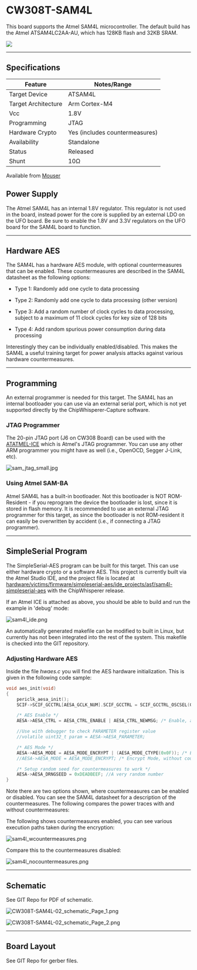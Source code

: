 # CW308T-SAM4L

This board supports the Atmel SAM4L microcontroller. The default build
has the Atmel ATSAM4LC2AA-AU, which has 128KB flash and 32KB SRAM.

![](Images/SAM4L-Top-small.jpg)

---

## Specifications

| Feature | Notes/Range |
|---------|----------|
| Target Device | ATSAM4L |
| Target Architecture | Arm Cortex-M4 |
| Vcc | 1.8V |
| Programming | JTAG |
| Hardware Crypto | Yes (includes countermeasures) |
| Availability | Standalone |
| Status | Released |
| Shunt | 10Ω |

Available from [Mouser](https://www.mouser.com/ProductDetail/NewAE/NAE-CW308T-ATSAM4L?qs=PzGy0jfpSMv5ToVL8lnUZg%3D%3D)

## Power Supply

The Atmel SAM4L has an internal 1.8V regulator. This regulator is not
used in the board, instead power for the core is supplied by an external
LDO on the UFO board. Be sure to enable the 1.8V and 3.3V regulators on
the UFO board for the SAM4L board to function.

---

## Hardware AES

The SAM4L has a hardware AES module, with optional countermeasures that
can be enabled. These countermeasures are described in the SAM4L
datasheet as the following options:

  - Type 1: Randomly add one cycle to data processing
  - Type 2: Randomly add one cycle to data processing (other version)

  - Type 3: Add a random number of clock cycles to data processing,
    subject to a maximum of 11 clock cycles for key size of 128 bits
  - Type 4: Add random spurious power consumption during data processing

Interestingly they can be individually enabled/disabled. This makes the
SAM4L a useful training target for power analysis attacks against
various hardware countermeasures.

---

## Programming

An external programmer is needed for this target. The SAM4L has an
internal bootloader you can use via an external serial port, which is
not yet supported directly by the ChipWhisperer-Capture software.

### **JTAG Programmer**

The 20-pin JTAG port (J6 on CW308 Board) can be used with the
[ATATMEL-ICE](https://www.digikey.com/product-detail/en/microchip-technology/ATATMEL-ICE/ATATMEL-ICE-ND/4753379)
which is Atmel's JTAG programmer. You can use any other ARM programmer
you might have as well (i.e., OpenOCD, Segger J-Link, etc).

![sam\_jtag\_small.jpg](Images/sam_jtag_small.jpg "sam_jtag_small.jpg")

### **Using Atmel SAM-BA**

Atmel SAM4L has a built-in bootloader. Not this bootloader is NOT
ROM-Resident - if you reprogram the device the bootloader is lost, since
it is stored in flash memory. It is recommended to use an external JTAG
programmer for this target, as since the bootloader is not ROM-resident
it can easily be overwritten by accident (i.e., if connecting a JTAG
programmer).

---

## SimpleSerial Program

The SimpleSerial-AES program can be built for this target. This can use
either hardware crypto or a software AES. This project is currently
built via the Atmel Studio IDE, and the project file is located at
[hardware/victims/firmware/simpleserial-aes/ide\_projects/asf/sam4l-simpleserial-aes](https://github.com/newaetech/chipwhisperer/tree/develop/hardware/victims/firmware/simpleserial-aes/ide_projects/asf/sam4l-simpleserial-aes)
with the ChipWhisperer release.

If an Atmel ICE is attached as above, you should be able to build and
run the example in 'debug' mode:

![sam4l\_ide.png](Images/Sam4l_ide.png "sam4l_ide.png")

An automatically generated makefile can be modified to built in Linux,
but currently has not been integrated into the rest of the system. This
makefile is checked into the GIT repository.

### **Adjusting Hardware AES**

Inside the file *hwaes.c* you will find the AES hardware initialization.
This is given in the following code sample:

``` c
void aes_init(void)
{
    periclk_aesa_init();
    SCIF->SCIF_GCCTRL[AESA_GCLK_NUM].SCIF_GCCTRL = SCIF_GCCTRL_OSCSEL(GENCLK_SRC_CLK_CPU) |  SCIF_GCCTRL_CEN;

    /* AES Enable */
    AESA->AESA_CTRL = AESA_CTRL_ENABLE | AESA_CTRL_NEWMSG; /* Enable, auto-accept new messages */

    //Use with debugger to check PARAMETER register value
    //volatile uint32_t param = AESA->AESA_PARAMETER;

    /* AES Mode */
    AESA->AESA_MODE = AESA_MODE_ENCRYPT | (AESA_MODE_CTYPE(0x0F)); /* Encrypt Mode, with all countermeasures */
    //AESA->AESA_MODE = AESA_MODE_ENCRYPT; /* Encrypt Mode, without countermeasures */

    /* Setup random seed for countermeasures to work */
    AESA->AESA_DRNGSEED = 0xDEADBEEF; //A very random number
}
```

Note there are two options shown, where countermeasures can be enabled
or disabled. You can see the SAM4L datasheet for a description of the
countermeasures. The following compares the power traces with and
without countermeasures:

The following shows countermeasures enabled, you can see various
execution paths taken during the encryption:

![sam4l\_wcountermeasures.png](Images/Sam4l_wcountermeasures.png
"sam4l_wcountermeasures.png")

Compare this to the countermeasures disabled:

![sam4l\_nocountermeasures.png](Images/Sam4l_nocountermeasures.png
"sam4l_nocountermeasures.png")

---

## Schematic

See GIT Repo for PDF of schematic.

![CW308T-SAM4L-02\_schematic\_Page\_1.png](Images/CW308T-SAM4L-02_schematic_Page_1.png
"CW308T-SAM4L-02_schematic_Page_1.png")

![CW308T-SAM4L-02\_schematic\_Page\_2.png](Images/CW308T-SAM4L-02_schematic_Page_2.png
"CW308T-SAM4L-02_schematic_Page_2.png")

---

## Board Layout

See GIT Repo for gerber files.
